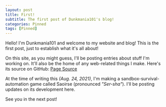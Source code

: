 ```yaml
---
layout: post
title: First!
subtitle: The first post of Dunkmania101's blog!
categories: Pinned
tags: [Pinned]
---
```


Hello! I'm Dunkmania101 and welcome to my website and blog!
This is the first post, just to establish what it's all about!


On this site, as you might guess, I'll be posting entries about stuff I'm working on.
It'll also be the home of any web-related things I make.
Here's its source on GitHub: [Page Source](https://github.com/Dunkmania101/Dunkmania101.github.io)


At the time of writing this _(Aug. 24, 2021)_, I'm making a sandbox-survival-automation game called Saoirse (pronounced *"Ser-sha"*).
I'll be posting updates on its development here.


See you in the next post!
